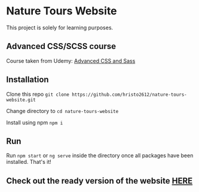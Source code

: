 # Nature Tours Website

This project is solely for learning purposes.

## Advanced CSS/SCSS course

Course taken from Udemy: <a href="https://www.udemy.com/course/advanced-css-and-sass/">Advanced CSS and Sass</a>

## Installation

Clone this repo `git clone https://github.com/hristo2612/nature-tours-website.git`

Change directory to `cd nature-tours-website`

Install using npm `npm i`

## Run

Run `npm start` or `ng serve` inside the directory once all packages have been installed.
That's it!



<h2>Check out the ready version of the website <a href="https://hristo2612.github.io/nature-tours-website">HERE</a></h2>
